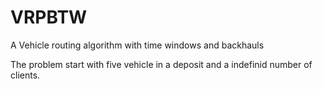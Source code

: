 # VRPBTW
A Vehicle routing algorithm with time windows and backhauls



The problem start with five vehicle in a deposit and a indefinid number of clients.
